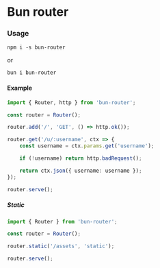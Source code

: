 # Bun router

### Usage
`npm i -s bun-router` 

or 

`bun i bun-router`


#### Example
```ts
import { Router, http } from 'bun-router';

const router = Router();

router.add('/', 'GET', () => http.ok());

router.get('/u/:username', ctx => {
    const username = ctx.params.get('username');

    if (!username) return http.badRequest();

    return ctx.json({ username: username });
});

router.serve();
```

##### Static
```ts
import { Router } from 'bun-router';

const router = Router();

router.static('/assets', 'static');

router.serve();
```

